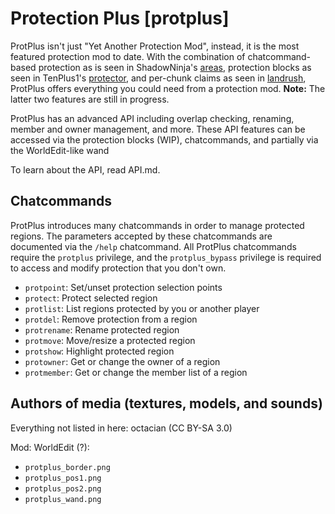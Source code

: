 Protection Plus [protplus]
==========================

ProtPlus isn't just "Yet Another Protection Mod", instead, it is the most featured protection mod to date. With the combination of chatcommand-based protection as is seen in ShadowNinja's [areas](https://forum.minetest.net/viewtopic.php?t=7239), protection blocks as seen in TenPlus1's [protector](https://github.com/tenplus1/protector), and per-chunk claims as seen in [landrush](https://forum.minetest.net/viewtopic.php?id=4799), ProtPlus offers everything you could need from a protection mod. **Note:** The latter two features are still in progress.

ProtPlus has an advanced API including overlap checking, renaming, member and owner management, and more. These API features can be accessed via the protection blocks (WIP), chatcommands, and partially via the WorldEdit-like wand

To learn about the API, read API.md.

Chatcommands
------------

ProtPlus introduces many chatcommands in order to manage protected regions. The parameters accepted by these chatcommands are documented via the `/help` chatcommand. All ProtPlus chatcommands require the `protplus` privilege, and the `protplus_bypass` privilege is required to access and modify protection that you don't own.

* `protpoint`: Set/unset protection selection points
* `protect`: Protect selected region
* `protlist`: List regions protected by you or another player
* `protdel`: Remove protection from a region
* `protrename`: Rename protected region
* `protmove`: Move/resize a protected region
* `protshow`: Highlight protected region
* `protowner`: Get or change the owner of a region
* `protmember`: Get or change the member list of a region

Authors of media (textures, models, and sounds)
-----------------------------------------------
Everything not listed in here:
octacian (CC BY-SA 3.0)

Mod: WorldEdit (?):
* `protplus_border.png`
* `protplus_pos1.png`
* `protplus_pos2.png`
* `protplus_wand.png`